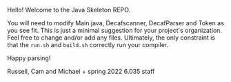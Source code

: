 Hello! Welcome to the Java Skeleton REPO.

You will need to modify Main.java, Decafscanner, DecafParser and Token as you see fit. This is just a minimal suggestion for your project's organization. Feel free to change and/or add any files. Ultimately, the only constraint is that the `run.sh` and `build.sh` correctly run your compiler.

Happy parsing!

Russell, Cam and Michael + spring 2022 6.035 staff
